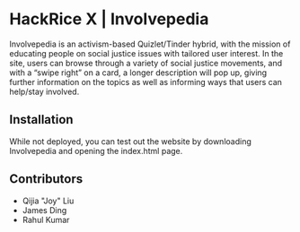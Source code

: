 # HackRice X | Involvepedia

Involvepedia is an activism-based Quizlet/Tinder hybrid, with the mission of educating people on social justice issues with tailored user interest. In the site, users can browse through a variety of social justice movements, and with a “swipe right” on a card, a longer description will pop up, giving further information on the topics as well as informing ways that users can help/stay involved.

## Installation

While not deployed, you can test out the website by downloading Involvepedia and opening the index.html page.

## Contributors
- Qijia "Joy" Liu
- James Ding
- Rahul Kumar
